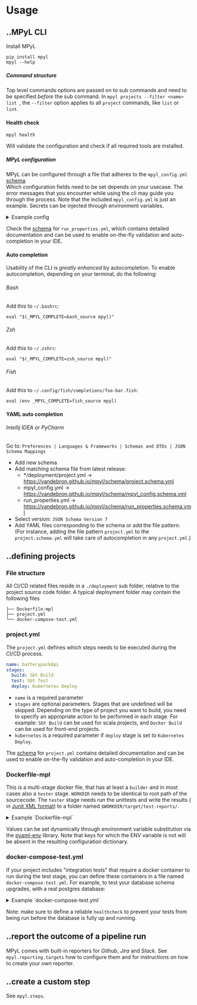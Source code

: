 # Usage

## ..MPyL CLI

Install MPyL

```shell
pip install mpyl
mpyl --help
```

##### Command structure

Top level commands options are passed on to sub commands and need to be specified *before* the sub command.
In ```mpyl projects --filter <name> list ```, the `--filter` option applies to all `project` commands, like `list`
or `lint`.

#### Health check

```shell
mpyl health
```
Will validate the configuration and check if all required tools are installed.


##### MPyL configuration

MPyL can be configured through a file that adheres to the `mpyl_config.yml`
[schema](https://vandebron.github.io/mpyl/schema/mpyl_config.schema.yml).  
Which configuration fields need to be set depends on your usecase. The error messages that you
encounter while using the cli may guide you through the process.
Note that the included `mpyl_config.yml` is just an example. Secrets can be injected
through environment variables.
<details>
  <summary>Example config</summary>
```yaml
.. include:: mpyl_config.yml
```
</details>

Check the [schema](https://vandebron.github.io/mpyl/schema/run_properties.schema.yml) for `run_properties.yml`, which contains detailed
documentation and can be used to enable on-the-fly validation and auto-completion in your IDE.

#### Auto completion
Usability of the CLI is *greatly enhanced* by autocompletion. 
To enable autocompletion, depending on your terminal, do the following:

###### Bash
Add this to ``~/.bashrc``:
```shell
eval "$(_MPYL_COMPLETE=bash_source mpyl)"
```
###### Zsh
Add this to ``~/.zshrc``:
```shell
eval "$(_MPYL_COMPLETE=zsh_source mpyl)"
```
###### Fish
Add this to ``~/.config/fish/completions/foo-bar.fish``:
```shell
eval (env _MPYL_COMPLETE=fish_source mpyl)
```

#### YAML auto completion 
###### Intellij IDEA or PyCharm
Go to: `Preferences | Languages & Frameworks | Schemas and DTDs | JSON Schema Mappings`
- Add new schema
- Add matching schema file from latest release:
  - */deployment/project.yml -> https://vandebron.github.io/mpyl/schema/project.schema.yml
  - mpyl_config.yml -> https://vandebron.github.io/mpyl/schema/mpyl_config.schema.yml
  - run_properties.yml -> https://vandebron.github.io/mpyl/schema/run_properties.schema.yml
- Select version: ``JSON Schema Version 7``
- Add YAML files corresponding to the schema or add the file pattern. (For instance, adding the file pattern `project.yml` to the `project.schema.yml` will take care of autocompletion in any `project.yml`.)


## ..defining projects

### File structure

All CI/CD related files reside in a `./deployment` sub folder, relative to the project source code folder.
A typical deployment folder may contain the following files

```shell
├── Dockerfile-mpl
├── project.yml
└── docker-compose-test.yml
```

### project.yml

The `project.yml` defines which steps needs to be executed during the CI/CD process.

```yaml
name: batterypackApi
stages:
  build: Sbt Build
  test: Sbt Test
  deploy: Kubernetes Deploy
```

- `name` is a required parameter
- `stages` are optional parameters. Stages that are undefined will be skipped. Depending on the
  type of project you want to build, you need to specify an appropriate action to be performed in each stage.
  For example: `Sbt Build` can be used for scala projects, and `Docker Build` can be used for front-end projects.
- `kubernetes` is a required parameter if `deploy` stage is set to `Kubernetes Deploy`.

The [schema](https://vandebron.github.io/mpyl/schema/project.schema.yml) for `project.yml` contains detailed
documentation and
can be used to enable on-the-fly validation and auto-completion in your IDE.

### Dockerfile-mpl

This is a multi-stage docker file, that has at least a `builder` and in most cases also
a `tester` stage.
`WORKDIR` needs to be identical to root path of the sourcecode.
The `tester` stage needs run the unittests and write the results (
in [Junit XML format](https://llg.cubic.org/docs/junit/))
to a folder named `$WORKDIR/target/test-reports/`.
<details>
  <summary>Example `Dockerfile-mpl`</summary>
```docker
.. include:: tests/projects/service/deployment/Dockerfile-mpl
```
</details>

Values can be set dynamically through environment variable substitution via the 
[pyaml-env](https://github.com/mkaranasou/pyaml_env) library. Note that keys for which the ENV variable is not
will be absent in the resulting configuration dictionary.


### docker-compose-test.yml
If your project includes "integration tests" that require a docker container to run during the test stage,
you can define these containers in a file named `docker-compose-test.yml`. For example, to test your database schema
upgrades, with a real postgres database:
<details>
  <summary>Example `docker-compose-test.yml`</summary>
```yaml
.. include:: tests/projects/service/deployment/docker-compose-test.yml
```
</details>

Note: make sure to define a reliable `healthcheck` to prevent your tests from being run before the database is 
fully up and running.

## ..report the outcome of a pipeline run

MPyL comes with built-in reporters for *Github*, *Jira* and *Slack*. See `mpyl.reporting.targets` how to configure
them and for instructions on how to create your own reporter.

## ..create a custom step

See `mpyl.steps`.